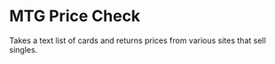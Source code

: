 # MTG Price Check

Takes a text list of cards and returns prices from various sites that sell singles.
